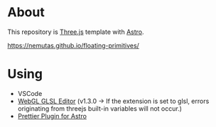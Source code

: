 # About

This repository is [Three.js](https://threejs.org/) template with [Astro](https://astro.build/).

https://nemutas.github.io/floating-primitives/

# Using

- VSCode
- [WebGL GLSL Editor](https://marketplace.visualstudio.com/items?itemName=raczzalan.webgl-glsl-editor) (v1.3.0 -> If the extension is set to glsl, errors originating from threejs built-in variables will not occur.)
- [Prettier Plugin for Astro](https://github.com/withastro/prettier-plugin-astro)
